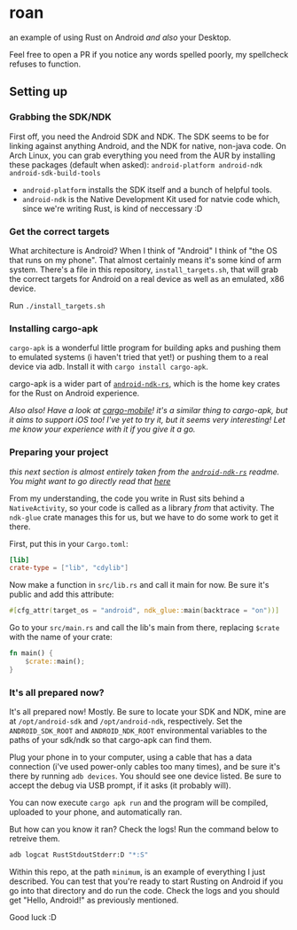 # roan
an example of using Rust on Android *and also* your Desktop.

Feel free to open a PR if you notice any words spelled poorly, my spellcheck
refuses to function.

## Setting up

### Grabbing the SDK/NDK

First off, you need the Android SDK and NDK. The SDK seems to be for linking
against anything Android, and the NDK for native, non-java code. On Arch Linux,
you can grab everything you need from the AUR by installing these packages
(default when asked):
`android-platform android-ndk android-sdk-build-tools`

- `android-platform` installs the SDK itself and a bunch of helpful tools.
- `android-ndk` is the Native Development Kit used for natvie code which, since
  we're writing Rust, is kind of neccessary :D

### Get the correct targets

What architecture is Android? When I think of "Android" I think of "the OS that
runs on my phone". That almost certainly means it's some kind of arm system.
There's a file in this repository, `install_targets.sh`, that will grab the
correct targets for Android on a real device as well as an emulated, x86 device.

Run `./install_targets.sh`

### Installing cargo-apk

`cargo-apk` is a wonderful little program for building apks and pushing them to
emulated systems (i haven't tried that yet!) or pushing them to a real device
via adb. Install it with `cargo install cargo-apk`.

cargo-apk is a wider part of [`android-ndk-rs`][android-ndk-rs], which is the
home key crates for the Rust on Android experience.

*Also also! Have a look at [cargo-mobile][cargo-mobile]! it's a similar thing*
*to cargo-apk, but it aims to support iOS too! I've yet to try it, but it*
*seems very interesting! Let me know your experience with it if you give*
*it a go.*

[cargo-mobile]: https://github.com/BrainiumLLC/cargo-mobile
[android-ndk-rs]: https://github.com/rust-windowing/android-ndk-rs

### Preparing your project

*this next section is almost entirely taken from the*
*[`android-ndk-rs`][android-ndk-rs] readme. You might want to go directly*
*read that [here][andk-hello]*

[andk-hello]: https://github.com/rust-windowing/android-ndk-rs#hello-world

From my understanding, the code you write in Rust sits behind a
`NativeActivity`, so your code is called as a library *from* that activity. The
`ndk-glue` crate manages this for us, but we have to do some work to get it there.

First, put this in your `Cargo.toml`:
```toml
[lib]
crate-type = ["lib", "cdylib"]
```

Now make a function in `src/lib.rs` and call it main for now. Be sure it's public
and add this attribute:
```rust
#[cfg_attr(target_os = "android", ndk_glue::main(backtrace = "on"))]
```

Go to your `src/main.rs` and call the lib's main from there, replacing `$crate`
with the name of your crate:
```rust
fn main() {
    $crate::main();
}
```

### It's all prepared now?

It's all prepared now! Mostly. Be sure to locate your SDK and NDK, mine are at
`/opt/android-sdk` and `/opt/android-ndk`, respectively.
Set the `ANDROID_SDK_ROOT` and `ANDROID_NDK_ROOT` environmental variables to the
paths of your sdk/ndk so that cargo-apk can find them.

Plug your phone in to your computer, using a cable that has a data connection (i've
used power-only cables too many times), and be sure it's there by running
`adb devices`. You should see one device listed. Be sure to accept the debug via USB
prompt, if it asks (it probably will).

You can now execute `cargo apk run` and the program will be compiled, uploaded to
your phone, and automatically ran.

But how can you know it ran? Check the logs! Run the command below to retreive them.
```bash
adb logcat RustStdoutStderr:D "*:S"
```

Within this repo, at the path `minimum`, is an example of everything I just described.
You can test that you're ready to start Rusting on Android if you go into that directory
and do run the code. Check the logs and you should get "Hello, Android!" as previously
mentioned.

Good luck :D